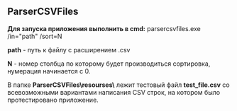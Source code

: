 ## ParserCSVFiles

**Для запуска приложения выполнить в cmd:**
parsercsvfiles.exe /in="path" /sort=N

**path** - путь к файлу с расширением .csv

**N** - номер столбца по которому будет производиться сортировка, нумерация начинается с 0.

В папке **ParserCSVFiles\resourses\\** лежит тестовый файл **test_file.csv** со всевозможными вариантами написания CSV строк, на котором
было протестировано приложение.
